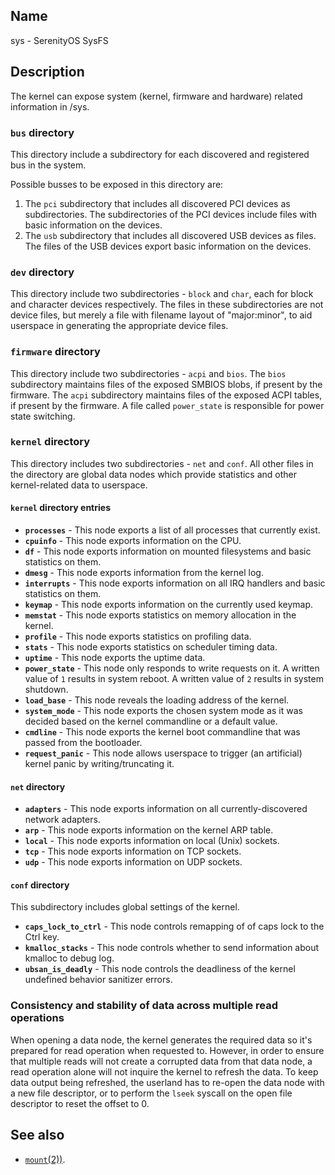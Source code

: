 ## Name

sys - SerenityOS SysFS

## Description

The kernel can expose system (kernel, firmware and hardware) related information in /sys.

### `bus` directory

This directory include a subdirectory for each discovered and registered bus in the system.

Possible busses to be exposed in this directory are:

1. The `pci` subdirectory that includes all discovered PCI devices as subdirectories.
   The subdirectories of the PCI devices include files with basic information on the devices.
2. The `usb` subdirectory that includes all discovered USB devices as files.
   The files of the USB devices export basic information on the devices.

### `dev` directory

This directory include two subdirectories - `block` and `char`, each for block
and character devices respectively. The files in these subdirectories are not
device files, but merely a file with filename layout of "major:minor", to aid
userspace in generating the appropriate device files.

### `firmware` directory

This directory include two subdirectories - `acpi` and `bios`.
The `bios` subdirectory maintains files of the exposed SMBIOS blobs, if present
by the firmware.
The `acpi` subdirectory maintains files of the exposed ACPI tables, if present
by the firmware.
A file called `power_state` is responsible for power state switching.

### `kernel` directory

This directory includes two subdirectories - `net` and `conf`.
All other files in the directory are global data nodes which provide statistics
and other kernel-related data to userspace.

#### `kernel` directory entries

-   **`processes`** - This node exports a list of all processes that currently exist.
-   **`cpuinfo`** - This node exports information on the CPU.
-   **`df`** - This node exports information on mounted filesystems and basic statistics on
    them.
-   **`dmesg`** - This node exports information from the kernel log.
-   **`interrupts`** - This node exports information on all IRQ handlers and basic statistics on
    them.
-   **`keymap`** - This node exports information on the currently used keymap.
-   **`memstat`** - This node exports statistics on memory allocation in the kernel.
-   **`profile`** - This node exports statistics on profiling data.
-   **`stats`** - This node exports statistics on scheduler timing data.
-   **`uptime`** - This node exports the uptime data.
-   **`power_state`** - This node only responds to write requests on it. A written value of `1` results
    in system reboot. A written value of `2` results in system shutdown.
-   **`load_base`** - This node reveals the loading address of the kernel.
-   **`system_mode`** - This node exports the chosen system mode as it was decided based on the kernel commandline or a default value.
-   **`cmdline`** - This node exports the kernel boot commandline that was passed from the bootloader.
-   **`request_panic`** - This node allows userspace to trigger (an artificial) kernel panic by writing/truncating it.

#### `net` directory

-   **`adapters`** - This node exports information on all currently-discovered network adapters.
-   **`arp`** - This node exports information on the kernel ARP table.
-   **`local`** - This node exports information on local (Unix) sockets.
-   **`tcp`** - This node exports information on TCP sockets.
-   **`udp`** - This node exports information on UDP sockets.

#### `conf` directory

This subdirectory includes global settings of the kernel.

-   **`caps_lock_to_ctrl`** - This node controls remapping of of caps lock to the Ctrl key.
-   **`kmalloc_stacks`** - This node controls whether to send information about kmalloc to debug log.
-   **`ubsan_is_deadly`** - This node controls the deadliness of the kernel undefined behavior
    sanitizer errors.

### Consistency and stability of data across multiple read operations

When opening a data node, the kernel generates the required data so it's prepared
for read operation when requested to. However, in order to ensure that multiple reads
will not create a corrupted data from that data node, a read operation alone will
not inquire the kernel to refresh the data.
To keep data output being refreshed, the userland has to re-open the data node with a
new file descriptor, or to perform the `lseek` syscall on the open file descriptor to
reset the offset to 0.

## See also

-   [`mount`(2))](help://man/2/mount).
